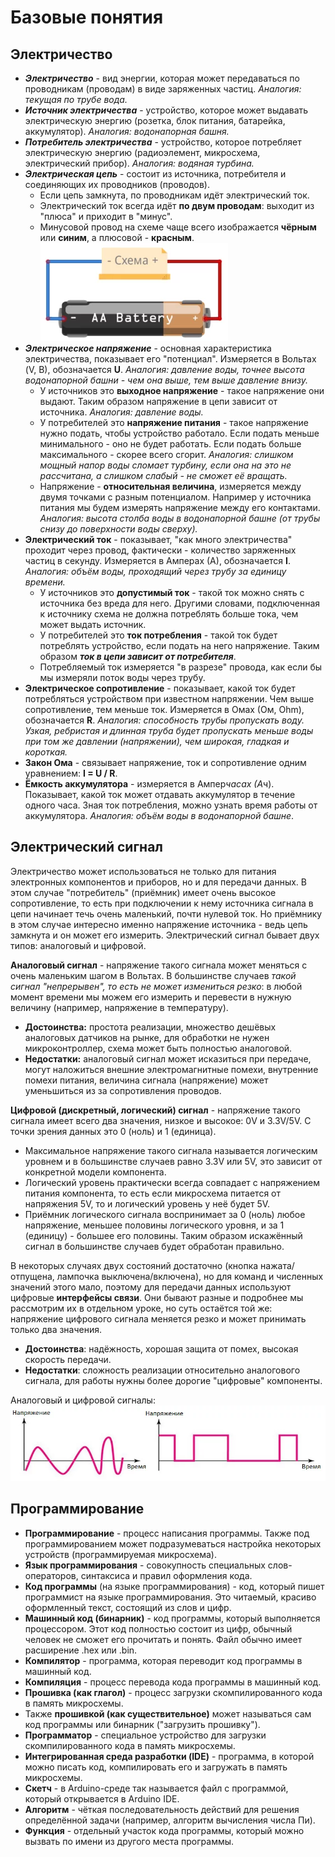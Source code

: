 # Базовые понятия

## Электричество

- **_Электричество_** - вид энергии, которая может передаваться по проводникам (проводам) в виде заряженных частиц. _Аналогия: текущая по трубе вода._
- **_Источник электричества_** - устройство, которое может выдавать электрическую энергию (розетка, блок питания, батарейка, аккумулятор). _Аналогия: водонапорная башня._
- **_Потребитель электричества_** - устройство, которое потребляет электрическую энергию (радиоэлемент, микросхема, электрический прибор). _Аналогия: водяная турбина._
- **_Электрическая цепь_** - состоит из источника, потребителя и соединяющих их проводников (проводов).
  - Если цепь замкнута, по проводникам идёт электрический ток.
  - Электрический ток всегда идёт **по двум проводам**: выходит из "плюса" и приходит в "минус".
  - Минусовой провод на схеме чаще всего изображается **чёрным** или **синим**, а плюсовой - **красным**.  
    ![Электрическая цепь](images/el-circ.png "Электрическая цепь")
- **_Электрическое напряжение_** - основная характеристика электричества, показывает его "потенциал". Измеряется в Вольтах (V, В), обозначается **U**. _Аналогия: давление воды, точнее высота водонапорной башни - чем она выше, тем выше давление внизу._
  - У источников это **выходное напряжение** - такое напряжение они выдают. Таким образом напряжение в цепи зависит от источника. _Аналогия: давление воды._
  - У потребителей это **напряжение питания** - такое напряжение нужно подать, чтобы устройство работало. Если подать меньше минимального - оно не будет работать. Если подать больше максимального - скорее всего сгорит. _Аналогия: слишком мощный напор воды сломает турбину, если она на это не рассчитана, а слишком слабый - не сможет её вращать._
  - Напряжение - **относительная величина**, измеряется между двумя точками с разным потенциалом. Например у источника питания мы будем измерять напряжение между его контактами. _Аналогия: высота столба воды в водонапорной башне (от трубы снизу до поверхности воды сверху)._
- **Электрический ток** - показывает, "как много электричества" проходит через провод, фактически - количество заряженных частиц в секунду. Измеряется в Амперах (А), обозначается **I**. _Аналогия: объём воды, проходящий через трубу за единицу времени._
  - У источников это **допустимый ток** - такой ток можно снять с источника без вреда для него. Другими словами, подключенная к источнику схема не должна потреблять больше тока, чем может выдать источник.
  - У потребителей это **ток потребления** - такой ток будет потреблять устройство, если подать на него напряжение. Таким образом **_ток в цепи зависит от потребителя_**.
  - Потребляемый ток измеряется "в разрезе" провода, как если бы мы измеряли поток воды через трубу.
- **Электрическое сопротивление** - показывает, какой ток будет потребляться устройством при известном напряжении. Чем выше сопротивление, тем меньше ток. Измеряется в Омах (Ом, Ohm), обозначается **R**. _Аналогия: способность трубы пропускать воду. Узкая, ребристая и длинная труба будет пропускать меньше воды при том же давлении (напряжении), чем широкая, гладкая и короткая._
- **Закон Ома** - связывает напряжение, ток и сопротивление одним уравнением: **I = U / R**.
- **Ёмкость аккумулятора** - измеряется в Ампер*часах (А*ч). Показывает, какой ток может отдавать аккумулятор в течение одного часа. Зная ток потребления, можно узнать время работы от аккумулятора. _Аналогия: объём воды в водонапорной башне_.

## Электрический сигнал

Электричество может использоваться не только для питания электронных компонентов и приборов, но и для передачи данных. В этом случае "потребитель" (приёмник) имеет очень высокое сопротивление, то есть при подключении к нему источника сигнала в цепи начинает течь очень маленький, почти нулевой ток. Но приёмнику в этом случае интересно именно напряжение источника - ведь цепь замкнута и он может его измерить. Электрический сигнал бывает двух типов: аналоговый и цифровой.

**Аналоговый сигнал** - напряжение такого сигнала может меняться с очень маленьким шагом в Вольтах. В большинстве случаев _такой сигнал "непрерывен", то есть не может измениться резко_: в любой момент времени мы можем его измерить и перевести в нужную величину (например, напряжение в температуру).

- **Достоинства:** простота реализации, множество дешёвых аналоговых датчиков на рынке, для обработки не нужен микроконтроллер, схема может быть полностью аналоговой.
- **Недостатки:** аналоговый сигнал может исказиться при передаче, могут наложиться внешние электромагнитные помехи, внутренние помехи питания, величина сигнала (напряжение) может уменьшиться из за сопротивления проводов.

**Цифровой (дискретный, логический) сигнал** - напряжение такого сигнала имеет всего два значения, низкое и высокое: 0V и 3.3V/5V. С точки зрения данных это 0 (ноль) и 1 (единица).

- Максимальное напряжение такого сигнала называется логическим уровнем и в большинстве случаев равно 3.3V или 5V, это зависит от конкретной модели компонента.
- Логический уровень практически всегда совпадает с напряжением питания компонента, то есть если микросхема питается от напряжения 5V, то и логический уровень у неё будет 5V.
- Приёмник логического сигнала воспринимает за 0 (ноль) любое напряжение, меньшее половины логического уровня, и за 1 (единицу) - большее его половины. Таким образом искажённый сигнал в большинстве случаев будет обработан правильно.

В некоторых случаях двух состояний достаточно (кнопка нажата/отпущена, лампочка выключена/включена), но для команд и численных значений этого мало, поэтому для передачи данных используют цифровые **интерфейсы связи**. Они бывают разные и подробнее мы рассмотрим их в отдельном уроке, но суть остаётся той же: напряжение цифрового сигнала меняется резко и может принимать только два значения.

- **Достоинства**: надёжность, хорошая защита от помех, высокая скорость передачи.
- **Недостатки**: сложность реализации относительно аналогового сигнала, для работы нужны более дорогие "цифровые" компоненты.

Аналоговый и цифровой сигналы:
![alt text](images/an-and-dig-sig.png "Аналоговый и цифровой сигналы")

## Программирование

- **Программирование** - процесс написания программы. Также под программированием может подразумеваться настройка некоторых устройств (программируемая микросхема).
- **Язык программирования** - совокупность специальных слов-операторов, синтаксиса и правил оформления кода.
- **Код программы** (на языке программирования) - код, который пишет программист на языке программирования. Это читаемый, красиво оформленный текст, состоящий из слов и цифр.
- **Машинный код (бинарник)** - код программы, который выполняется процессором. Этот код полностью состоит из цифр, обычный человек не сможет его прочитать и понять. Файл обычно имеет расширение .hex или .bin.
- **Компилятор** - программа, которая переводит код программы в машинный код.
- **Компиляция** - процесс перевода кода программы в машинный код.
- **Прошивка (как глагол)** - процесс загрузки скомпилированного кода в память микросхемы.
- Также **прошивкой (как существительное)** может называться сам код программы или бинарник ("загрузить прошивку").
- **Программатор** - специальное устройство для загрузки скомпилированного кода в память микросхемы.
- **Интегрированная среда разработки (IDE)** - программа, в которой можно писать код, компилировать его и загружать в память микросхемы.
- **Скетч** - в Arduino-среде так называется файл с программой, который открывается в Arduino IDE.
- **Алгоритм** - чёткая последовательность действий для решения определённой задачи (например, алгоритм вычисления числа Пи).
- **Функция** - отдельный участок кода программы, который можно вызвать по имени из другого места программы.
